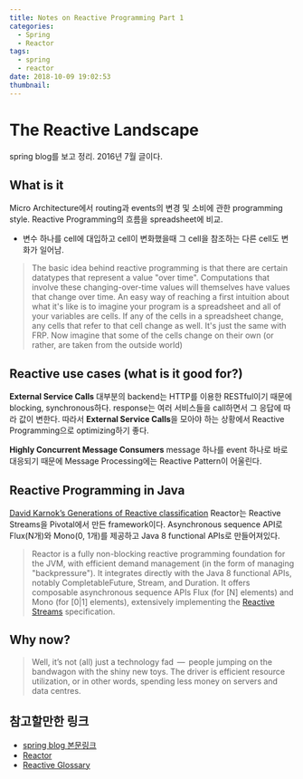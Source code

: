 ```yaml
---
title: Notes on Reactive Programming Part 1
categories:
  - Spring
  - Reactor 
tags:
  - spring
  - reactor
date: 2018-10-09 19:02:53
thumbnail:
---
```


# The Reactive Landscape
spring blog를 보고 정리. 2016년 7월 글이다.

## What is it
Micro Architecture에서 routing과 events의 변경 및 소비에 관한 programming style.
Reactive Programming의 흐름을 spreadsheet에 비교.
* 변수 하나를 cell에 대입하고 cell이 변화했을때 그 cell을 참조하는 다른 cell도 변화가 일어남.

> The basic idea behind reactive programming is that there are certain datatypes that represent a value "over time". Computations that involve these changing-over-time values will themselves have values that change over time.
An easy way of reaching a first intuition about what it's like is to imagine your program is a spreadsheet and all of your variables are cells. If any of the cells in a spreadsheet change, any cells that refer to that cell change as well. It's just the same with FRP. Now imagine that some of the cells change on their own (or rather, are taken from the outside world)  


## Reactive use cases (what is it good for?)
**External Service Calls**
대부분의 backend는 HTTP를 이용한 RESTful이기 때문에 blocking, synchronous하다.
response는 여러 서비스들을 call하면서 그 응답에 따라 값이 변한다. 따라서 **External Service Calls**을 모아야 하는 상황에서 Reactive Programming으로 optimizing하기 좋다.

**Highly Concurrent Message Consumers**
message 하나를 event 하나로 바로 대응되기 때문에 Message Processing에는 Reactive Pattern이 어울린다.

## Reactive Programming in Java
[David Karnok’s Generations of Reactive classification](https://akarnokd.blogspot.com/2016/03/operator-fusion-part-1.html)
Reactor는 Reactive Streams을 Pivotal에서 만든 framework이다. Asynchronous sequence API로 Flux(N개)와 Mono(0, 1개)를 제공하고 Java 8 functional APIs로 만들어져있다.

> Reactor is a fully non-blocking reactive programming foundation for the JVM, with efficient demand management (in the form of managing "backpressure"). It integrates directly with the Java 8 functional APIs, notably CompletableFuture, Stream, and Duration. It offers composable asynchronous sequence APIs Flux (for [N] elements) and Mono (for [0|1] elements), extensively implementing the [Reactive Streams](http://www.reactive-streams.org/) specification.

## Why now?

> Well, it’s not (all) just a technology fad  —  people jumping on the bandwagon with the shiny new toys. The driver is efficient resource utilization, or in other words, spending less money on servers and data centres.


## 참고할만한 링크
* [spring blog 본문링크](https://spring.io/blog/2016/06/07/notes-on-reactive-programming-part-i-the-reactive-landscape)
* [Reactor](http://projectreactor.io/docs/core/release/reference/)
* [Reactive Glossary](https://www.reactivemanifesto.org/ko/glossary)
